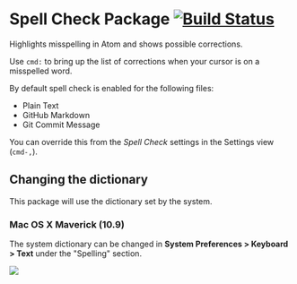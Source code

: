 # Spell Check Package [![Build Status](https://travis-ci.org/atom/spell-check.svg?branch=master)](https://travis-ci.org/atom/spell-check)

Highlights misspelling in Atom and shows possible corrections.

Use `cmd:` to bring up the list of corrections when your cursor is on a
misspelled word.

By default spell check is enabled for the following files:

* Plain Text
* GitHub Markdown
* Git Commit Message

You can override this from the _Spell Check_ settings in the Settings view
(`cmd-,`).

## Changing the dictionary

This package will use the dictionary set by the system.

### Mac OS X Maverick (10.9)

The system dictionary can be changed in
**System Preferences > Keyboard > Text** under the "Spelling" section.

![](https://f.cloud.github.com/assets/671378/2450179/1d2b8eae-aeb9-11e3-8bce-9b1b9be2d776.png)
